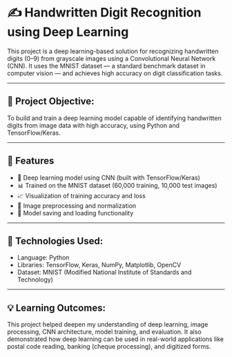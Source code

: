 # ✍️ Handwritten Digit Recognition using Deep Learning

This project is a deep learning-based solution for recognizing handwritten digits (0–9) from grayscale images using a Convolutional Neural Network (CNN). It uses the MNIST dataset — a standard benchmark dataset in computer vision — and achieves high accuracy on digit classification tasks.

---

## 🧠 Project Objective:

To build and train a deep learning model capable of identifying handwritten digits from image data with high accuracy, using Python and TensorFlow/Keras.

---

## 📌 Features

- 🧠 Deep learning model using CNN (built with TensorFlow/Keras)
- 📊 Trained on the MNIST dataset (60,000 training, 10,000 test images)
- 📈 Visualization of training accuracy and loss
- 🧼 Image preprocessing and normalization
- 💾 Model saving and loading functionality

---

## 🔧 Technologies Used:
- Language: Python
- Libraries: TensorFlow, Keras, NumPy, Matplotlib, OpenCV
- Dataset: MNIST (Modified National Institute of Standards and Technology)

---

## 💡 Learning Outcomes:

This project helped deepen my understanding of deep learning, image processing, CNN architecture, model training, and evaluation. It also demonstrated how deep learning can be used in real-world applications like postal code reading, banking (cheque processing), and digitized forms.
